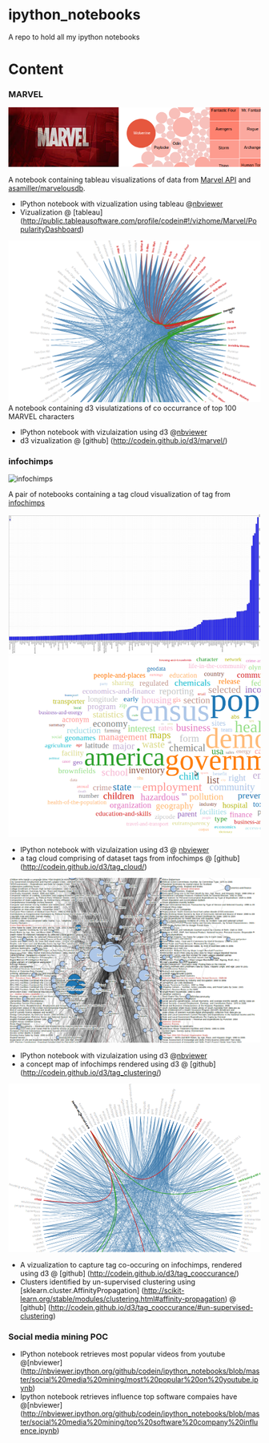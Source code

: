 ipython_notebooks
=================

A repo to hold all my ipython notebooks

# Content

### MARVEL 
![MARVEL](https://raw.githubusercontent.com/codein/ipython_notebooks/master/marvel/thumbnail.png)

A notebook containing tableau visualizations of data from [Marvel API](http://developer.marvel.com/) and [asamiller/marvelousdb](https://github.com/asamiller/marvelousdb).


* IPython notebook with vizualization using tableau @[nbviewer](http://nbviewer.ipython.org/github/codein/ipython_notebooks/blob/master/marvel/Marvel-tableau-vizualization.ipynb)
* Vizualization @ [tableau] (http://public.tableausoftware.com/profile/codein#!/vizhome/Marvel/PopularityDashboard)


![MARVEL](https://raw.githubusercontent.com/codein/ipython_notebooks/master/marvel/d3-thumbnail.png)
A notebook containing d3 visulatizations of co occurrance of top 100 MARVEL characters

* IPython notebook with vizulaization using d3 @[nbviewer](http://nbviewer.ipython.org/github/codein/ipython_notebooks/blob/master/marvel/Marvel-d3-vizulization.ipynb)
* d3 vizualization @ [github] (http://codein.github.io/d3/marvel/)

### infochimps
![infochimps](https://encrypted-tbn3.gstatic.com/images?q=tbn:ANd9GcS7uVAhVMZkenvK7PVX3cuYJVg_pkRGrmlBVzHmPx61DjWoN7F4)

A pair of notebooks containing a tag cloud visualization of tag from [infochimps](http://infochimps.com)

![infochimps](https://raw.githubusercontent.com/codein/ipython_notebooks/master/infochimps/tag%20histogram.png)
![infochimps](https://raw.githubusercontent.com/codein/ipython_notebooks/master/infochimps/tag%20cloud.png)

* IPython notebook with vizulaization using d3 @ [nbviewer](http://nbviewer.ipython.org/github/codein/ipython_notebooks/blob/master/infochimps/tag%20cloud.ipynb)
* a tag cloud comprising of dataset tags from infochimps @ [github] (http://codein.github.io/d3/tag_cloud/)

![infochimps](https://raw.githubusercontent.com/codein/ipython_notebooks/master/infochimps/tag%20clustering.png)

* IPython notebook with vizulaization using d3 @[nbviewer](http://nbviewer.ipython.org/github/codein/ipython_notebooks/blob/master/infochimps/tag%20clustering.ipynb)
* a concept map of infochimps rendered using d3 @ [github] (http://codein.github.io/d3/tag_clustering/)

![infochimps](https://raw.githubusercontent.com/codein/ipython_notebooks/master/infochimps/tag_clustering/tag_co-occurance.png)
* A vizualization to capture tag co-occuring on infochimps, rendered using d3 @ [github] (http://codein.github.io/d3/tag_cooccurance/)
* Clusters identified by un-supervised clustering using [sklearn.cluster.AffinityPropagation] (http://scikit-learn.org/stable/modules/clustering.html#affinity-propagation) @ [github] (http://codein.github.io/d3/tag_cooccurance/#un-supervised-clustering)

### Social media mining POC
* IPython notebook retrieves most popular videos from  youtube @[nbviewer] (http://nbviewer.ipython.org/github/codein/ipython_notebooks/blob/master/social%20media%20mining/most%20popular%20on%20youtube.ipynb)
* Ipython notebook retrieves influence top software compaies have @[nbviewer] (http://nbviewer.ipython.org/github/codein/ipython_notebooks/blob/master/social%20media%20mining/top%20software%20company%20influence.ipynb)

